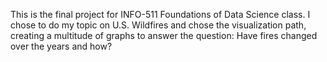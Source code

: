 This is the final project for INFO-511 Foundations of Data Science class. I chose to do my topic on U.S. Wildfires and chose the visualization path, creating a multitude of graphs to answer the question: Have fires changed over the years and how?
